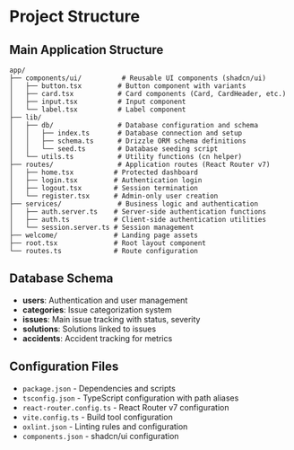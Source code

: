 # Project Structure

## Main Application Structure
```
app/
├── components/ui/          # Reusable UI components (shadcn/ui)
│   ├── button.tsx         # Button component with variants
│   ├── card.tsx           # Card components (Card, CardHeader, etc.)
│   ├── input.tsx          # Input component
│   └── label.tsx          # Label component
├── lib/
│   ├── db/                # Database configuration and schema
│   │   ├── index.ts       # Database connection and setup
│   │   ├── schema.ts      # Drizzle ORM schema definitions
│   │   └── seed.ts        # Database seeding script
│   └── utils.ts           # Utility functions (cn helper)
├── routes/                # Application routes (React Router v7)
│   ├── home.tsx          # Protected dashboard
│   ├── login.tsx         # Authentication login
│   ├── logout.tsx        # Session termination
│   └── register.tsx      # Admin-only user creation
├── services/              # Business logic and authentication
│   ├── auth.server.ts    # Server-side authentication functions
│   ├── auth.ts           # Client-side authentication utilities
│   └── session.server.ts # Session management
├── welcome/              # Landing page assets
├── root.tsx              # Root layout component
└── routes.ts             # Route configuration
```

## Database Schema
- **users**: Authentication and user management
- **categories**: Issue categorization system
- **issues**: Main issue tracking with status, severity
- **solutions**: Solutions linked to issues
- **accidents**: Accident tracking for metrics

## Configuration Files
- `package.json` - Dependencies and scripts
- `tsconfig.json` - TypeScript configuration with path aliases
- `react-router.config.ts` - React Router v7 configuration
- `vite.config.ts` - Build tool configuration
- `oxlint.json` - Linting rules and configuration
- `components.json` - shadcn/ui configuration